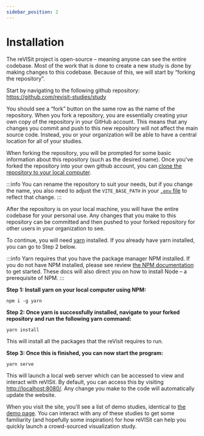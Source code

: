 ```yaml
---
sidebar_position: 2
---
```


# Installation

The reVISit project is open-source – meaning anyone can see the entire codebase. Most of the work that is done to create a new study is done by making changes to this codebase. Because of this, we will start by “forking the repository”.

Start by navigating to the following github repository: https://github.com/revisit-studies/study

You should see a “fork” button on the same row as the name of the repository. When you fork a repository, you are essentially creating your own copy of the repository in your GitHub account. This means that any changes you commit and push to this new repository will not affect the main source code. Instead, you or your organization will be able to have a central location for all of your studies. 

When forking the repository, you will be prompted for some basic information about this repository (such as the desired name). Once you've forked the repository into your own github account, you can [clone the repository to your local computer](https://docs.github.com/en/repositories/creating-and-managing-repositories/cloning-a-repository). 

:::info
You can rename the repository to suit your needs, but if you change the name, you also need to adjust the `VITE_BASE_PATH` in your [`.env` file](https://github.com/revisit-studies/study/blob/main/.env) to reflect that change.
:::

After the repository is on your local machine, you will have the entire codebase for your personal use. Any changes that you make to this repository can be committed and then pushed to your forked repository for other users in your organization to see.

To continue, you will need [yarn](https://yarnpkg.com/) installed. If you already have yarn installed, you can go to Step 2 below.


:::info
Yarn requires that you have the package manager NPM installed. If you do not have NPM installed, please see review [the NPM documentation](https://docs.npmjs.com/downloading-and-installing-node-js-and-npm) to get started. These docs will also direct you on how to install Node – a prerequisite of NPM.
:::



**Step 1: Install yarn on your local computer using NPM:**

```npm i -g yarn```

**Step 2: Once yarn is successfully installed, navigate to your forked repository and run the following yarn command:**
	
```yarn install```

This will install all the packages that the reVisit requires to run.

**Step 3: Once this is finished, you can now start the program:**

```yarn serve```

This will launch a local web server which can be accessed to view and interact with reVISit. By default, you can access this by visiting [http://localhost:8080/](http://localhost:8080/). Any change you make to the code will automatically update the website.

When you visit the site, you'll see a list of demo studies, identical to [the demo page](https://revisit.dev/study/). You can interact with any of these studies to get some familiarity (and hopefully some inspiration) for how reVISit can help you quickly launch a crowd-sourced visualization study.